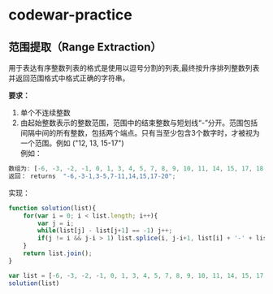# codewar-practice

## 范围提取（Range Extraction）
用于表达有序整数列表的格式是使用以逗号分割的列表,最终按升序排列整数列表并返回范围格式中格式正确的字符串。  

**要求：**  
1. 单个不连续整数
2. 由起始整数表示的整数范围，范围中的结束整数与短划线“-”分开。范围包括间隔中间的所有整数，包括两个端点。只有当至少包含3个数字时，才被视为一个范围。例如 ("12, 13, 15-17")  
例如：
```js
数组为: [-6, -3, -2, -1, 0, 1, 3, 4, 5, 7, 8, 9, 10, 11, 14, 15, 17, 18, 19, 20];
返回： returns  "-6,-3-1,3-5,7-11,14,15,17-20";
```
实现：
```js
function solution(list){
    for(var i = 0; i < list.length; i++){
        var j = i;
        while(list[j] - list[j+1] == -1) j++;
        if(j != i && j-i > 1) list.splice(i, j-i+1, list[i] + '-' + list[j]);
    }
    return list.join();
}

var list = [-6, -3, -2, -1, 0, 1, 3, 4, 5, 7, 8, 9, 10, 11, 14, 15, 17, 18, 19, 20];
solution(list)
```


